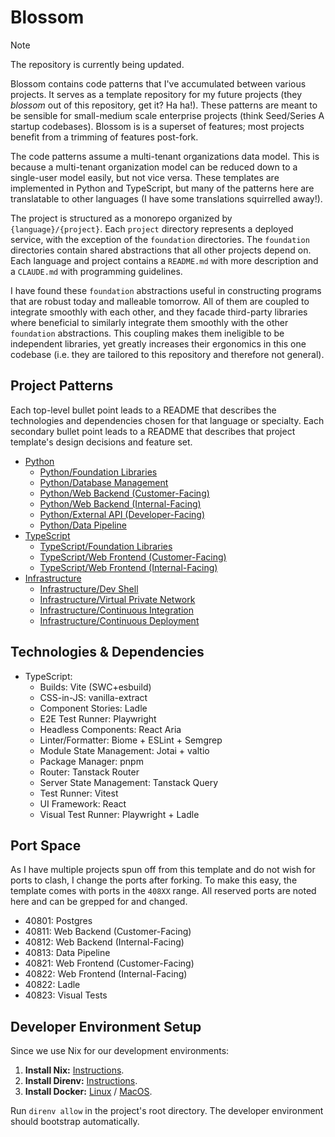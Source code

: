 # Blossom

> [!NOTE]
> The repository is currently being updated.

Blossom contains code patterns that I've accumulated between various projects. It serves as a
template repository for my future projects (they _blossom_ out of this repository, get it? Ha ha!).
These patterns are meant to be sensible for small-medium scale enterprise projects (think
Seed/Series A startup codebases). Blossom is is a superset of features; most projects benefit from a
trimming of features post-fork.

The code patterns assume a multi-tenant organizations data model. This is because a multi-tenant
organization model can be reduced down to a single-user model easily, but not vice versa. These
templates are implemented in Python and TypeScript, but many of the patterns here are translatable
to other languages (I have some translations squirrelled away!).

The project is structured as a monorepo organized by `{language}/{project}`. Each `project`
directory represents a deployed service, with the exception of the `foundation` directories. The
`foundation` directories contain shared abstractions that all other projects depend on. Each
language and project contains a `README.md` with more description and a `CLAUDE.md` with programming
guidelines.

I have found these `foundation` abstractions useful in constructing programs that are robust today
and malleable tomorrow. All of them are coupled to integrate smoothly with each other, and they
facade third-party libraries where beneficial to similarly integrate them smoothly with the other
`foundation` abstractions. This coupling makes them ineligible to be independent libraries, yet
greatly increases their ergonomics in this one codebase (i.e. they are tailored to this repository
and therefore not general).

## Project Patterns

Each top-level bullet point leads to a README that describes the technologies and dependencies
chosen for that language or specialty. Each secondary bullet point leads to a README that describes
that project template's design decisions and feature set.

- [Python](./python)
  - [Python/Foundation Libraries](./python/foundation)
  - [Python/Database Management](./python/database)
  - [Python/Web Backend (Customer-Facing)](./python/product)
  - [Python/Web Backend (Internal-Facing)](./python/panopticon)
  - [Python/External API (Developer-Facing)](./python/platform)
  - [Python/Data Pipeline](./python/pipeline)
- [TypeScript](./typescript)
  - [TypeScript/Foundation Libraries](./typescript/foundation)
  - [TypeScript/Web Frontend (Customer-Facing)](./typescript/product)
  - [TypeScript/Web Frontend (Internal-Facing)](./typescript/panopticon)
- [Infrastructure](./infra)
  - [Infrastructure/Dev Shell](./flake.nix)
  - [Infrastructure/Virtual Private Network](./infra/vpn)
  - [Infrastructure/Continuous Integration](./github/workflows)
  - [Infrastructure/Continuous Deployment](./infra/deploys)

## Technologies & Dependencies

- TypeScript:
  - Builds: Vite (SWC+esbuild)
  - CSS-in-JS: vanilla-extract
  - Component Stories: Ladle
  - E2E Test Runner: Playwright
  - Headless Components: React Aria
  - Linter/Formatter: Biome + ESLint + Semgrep
  - Module State Management: Jotai + valtio
  - Package Manager: pnpm
  - Router: Tanstack Router
  - Server State Management: Tanstack Query
  - Test Runner: Vitest
  - UI Framework: React
  - Visual Test Runner: Playwright + Ladle

## Port Space

As I have multiple projects spun off from this template and do not wish for ports to clash, I change
the ports after forking. To make this easy, the template comes with ports in the `408XX` range. All
reserved ports are noted here and can be grepped for and changed.

- 40801: Postgres
- 40811: Web Backend (Customer-Facing)
- 40812: Web Backend (Internal-Facing)
- 40813: Data Pipeline
- 40821: Web Frontend (Customer-Facing)
- 40822: Web Frontend (Internal-Facing)
- 40822: Ladle
- 40823: Visual Tests

## Developer Environment Setup

Since we use Nix for our development environments:

1. **Install Nix:** [Instructions](https://docs.determinate.systems/).
2. **Install Direnv:** [Instructions](https://direnv.net/).
3. **Install Docker:** [Linux](https://docs.docker.com/engine/install/) / [MacOS](https://github.com/abiosoft/colima).

Run `direnv allow` in the project's root directory. The developer environment should bootstrap
automatically.
